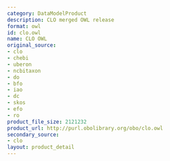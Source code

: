 ```yaml
---
category: DataModelProduct
description: CLO merged OWL release
format: owl
id: clo.owl
name: CLO OWL
original_source:
- clo
- chebi
- uberon
- ncbitaxon
- do
- bfo
- iao
- dc
- skos
- efo
- ro
product_file_size: 2121232
product_url: http://purl.obolibrary.org/obo/clo.owl
secondary_source:
- clo
layout: product_detail
---
```


